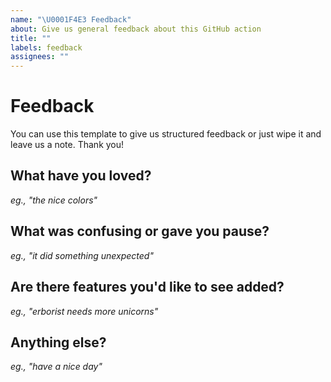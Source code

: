 ```yaml
---
name: "\U0001F4E3 Feedback"
about: Give us general feedback about this GitHub action
title: ""
labels: feedback
assignees: ""
---
```


# Feedback

You can use this template to give us structured feedback or just wipe it and leave us a note. Thank you!

## What have you loved?

_eg., "the nice colors"_

## What was confusing or gave you pause?

_eg., "it did something unexpected"_

## Are there features you'd like to see added?

_eg., "erborist needs more unicorns"_

## Anything else?

_eg., "have a nice day"_
